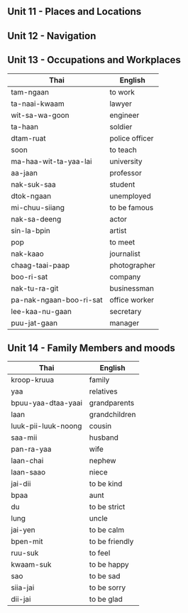 

## Unit 11 - Places and Locations
## Unit 12 - Navigation
## Unit 13 - Occupations and Workplaces

| Thai                    | English        |
| ----------------------- | -------------- |
| tam-ngaan               | to work        |
| ta-naai-kwaam           | lawyer         |
| wit-sa-wa-goon          | engineer       |
| ta-haan                 | soldier        |
| dtam-ruat               | police officer |
| soon                    | to teach       |
| ma-haa-wit-ta-yaa-lai   | university     |
| aa-jaan                 | professor      |
| nak-suk-saa             | student        |
| dtok-ngaan              | unemployed     |
| mi-chuu-siiang          | to be famous   |
| nak-sa-deeng            | actor          |
| sin-la-bpin             | artist         |
| pop                     | to meet        |
| nak-kaao                | journalist     |
| chaag-taai-paap         | photographer   |
| boo-ri-sat              | company        |
| nak-tu-ra-git           | businessman    |
| pa-nak-ngaan-boo-ri-sat | office worker  |
| lee-kaa-nu-gaan         | secretary      |
| puu-jat-gaan            | manager        |


## Unit 14 - Family Members and moods

| Thai                | English        |
| ------------------- | -------------- |
| kroop-kruua         | family         |
| yaa                 | relatives      |
| bpuu-yaa-dtaa-yaai  | grandparents   |
| laan                | grandchildren  |
| luuk-pii-luuk-noong | cousin         |
| saa-mii             | husband        |
| pan-ra-yaa          | wife           |
| laan-chai           | nephew         |
| laan-saao           | niece          |
| jai-dii             | to be kind     |
| bpaa                | aunt           |
| du                  | to be strict   |
| lung                | uncle          |
| jai-yen             | to be calm     |
| bpen-mit            | to be friendly |
| ruu-suk             | to feel        |
| kwaam-suk           | to be happy    |
| sao                 | to be sad      |
| siia-jai            | to be sorry    |
| dii-jai             | to be glad     |

